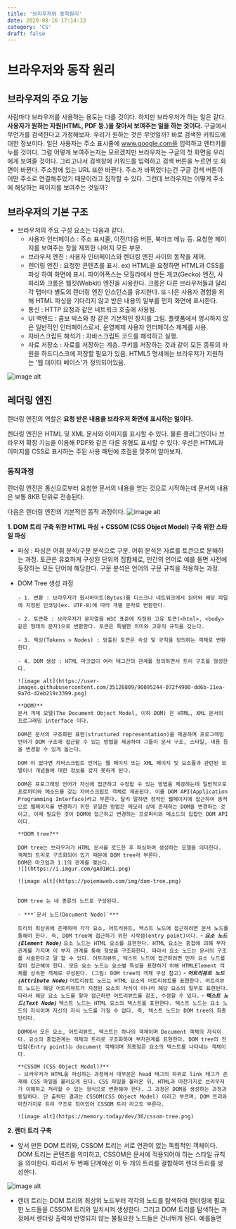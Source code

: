 ```yaml
---
title: '브라우저와 동작원리'
date: 2020-08-16 17:14:13
category: 'CS'
draft: false
---
```


# 브라우저와 동작 원리

## 브라우저의 주요 기능

사람마다 브라우저를 사용하는 용도는 다를 것이다. 하지만 브라우저가 하는 일은 같다. **사용자가 원하는 자원(HTML, PDF 등.)을 찾아서 보여주는 일을 하는 것이다.** 구글에서 무언가를 검색한다고 가정해보자. 우리가 원하는 것은 무엇일까? 바로 검색한 키워드에 대한 정보이다. 일단 사용자는 주소 표시줄에 www.google.com을 입력하고 엔터키를 누를 것이다. 그럼 어떻게 보여주는지는 모르겠지만 브라우저는 구글의 첫 화면을 우리에게 보여줄 것이다. 그리고나서 검색창에 키워드를 입력하고 검색 버튼을 누르면 또 화면이 바뀐다. 주소창에 있는 URL 또한 바뀐다. 주소가 바뀌었다는건 구글 검색 버튼이 어떤 주소로 연결해주었기 때문이라고 짐작할 수 있다. 그런데 브라우저는 어떻게 주소에 해당하는 페이지를 보여주는 것일까?

## 브라우저의 기본 구조

- 브라우저의 주요 구성 요소는 다음과 같다.
  - 사용자 인터페이스 : 주소 표시줄, 이전/다음 버튼, 북마크 메뉴 등. 요청한 페이지를 보여주는 창을 제외한 나머지 모든 부분.
  - 브라우저 엔진 : 사용자 인터페이스와 렌더링 엔진 사이의 동작을 제어.
  - 렌더링 엔진 : 요청한 콘텐츠를 표시. ex) HTML을 요청하면 HTML과 CSS를 파싱 하여 화면에 표시. 파이어폭스는 모질라에서 만든 게코(Gecko) 엔진, 사파리와 크롬은 웹킷(Webkit) 엔진을 사용한다. 크롬은 다른 브라우저들과 달리 각 탭마다 별도의 렌더링 엔진 인스턴스를 유지한다. 또 나은 사용자 경험을 위해 HTML 파싱을 기다리지 않고 받은 내용의 일부를 먼저 화면에 표시한다.
  - 통신 : HTTP 요청과 같은 네트워크 호출에 사용됨.
  - UI 백엔드 : 콤보 박스와 창 같은 기본적인 장치를 그림. 플랫폼에서 명시하지 않은 일반적인 인터페이스로서, 운영체제 사용자 인터페이스 체계를 사용.
  - 자바스크립트 해석기 : 자바스크립트 코드를 해석하고 실행.
  - 자료 저장소 : 자료를 저장하는 계층. 쿠키를 저장하는 것과 같이 모든 종류의 자원을 하드디스크에 저장할 필요가 있음. HTML5 명세에는 브라우저가 지원하는 '웹 데이터 베이스'가 정의되어있음.

![image alt](https://img1.daumcdn.net/thumb/R1280x0/?scode=mtistory2&fname=https%3A%2F%2Fblog.kakaocdn.net%2Fdn%2Fbux4a9%2FbtqtZO4Zp3P%2FbKSqTgKzNG5JCZ2vGGKPUK%2Fimg.png)

## 레더링 엔진

렌더링 엔진의 역할은 **요청 받은 내용을 브라우저 화면에 표시하는 일이다.**

렌더링 엔진은 HTML 및 XML 문서와 이미지를 표시할 수 있다. 물론 플러그인이나 브라우저 확장 기능을 이용해 PDF와 같은 다른 유형도 표시할 수 있다. 우선은 HTML과 이미지를 CSS로 표시하는 주된 사용 패턴에 초점을 맞추어 알아보자.

### 동작과정

렌더링 엔진은 통신으로부터 요청한 문서의 내용을 얻는 것으로 시작하는데 문서의 내용은 보통 8KB 단위로 전송된다.

다음은 렌더링 엔진의 기본적인 동작 과정이다.
![image alt](https://d2.naver.com/content/images/2015/06/helloworld-59361-2.png)

**1. DOM 트리 구축 위한 HTML 파싱 + CSSOM (CSS Object Model) 구축 위한 스타일 파싱**

- 파싱 : 파싱은 어휘 분석/구문 분석으로 구분. 어휘 분석은 자료를 토큰으로 분해하는 과정. 토큰은 유효하게 구성된 단위의 집합체로, 인간의 언어로 예를 들면 사전에 등장하는 모든 단어에 해당한다. 구문 분석은 언어의 구문 규칙을 적용하는 과정.

- DOM Tree 생성 과정

      - 1. 변환 : 브라우저가 원시바이트(Bytes)를 디스크나 네트워크에서 읽어와 해당 파일에 지정된 인코딩(ex. UTF-8)에 따라 개별 문자로 변환한다.

      - 2. 토큰화 : 브라우저가 문자열을 W3C 표준에 지정된 고유 토큰(<html>, <body> 같은 형태의 문자)으로 변환한다. 토큰은 특별한 의미와 고유의 규칙을 갖는다.

      - 3. 렉싱(Tokens > Nodes) : 방출된 토큰은 속성 및 규칙을 정의하는 객체로 변환한다.

      - 4. DOM 생성 : HTML 마크업이 여러 태그간의 관계를 정의하면서 트리 구조를 형성한다.

      ![image alt](https://user-images.githubusercontent.com/35126809/90095244-072f4900-dd6b-11ea-9a7d-d2eb219c3399.png)

      **DOM?**
      문서 객체 모델(The Document Object Model, 이하 DOM) 은 HTML, XML 문서의 프로그래밍 interface 이다.

      DOM은 문서의 구조화된 표현(structured representation)을 제공하며 프로그래밍 언어가 DOM 구조에 접근할 수 있는 방법을 제공하여 그들이 문서 구조, 스타일, 내용 등을 변경할 수 있게 돕는다.

      DOM 이 없다면 자바스크립트 언어는 웹 페이지 또는 XML 페이지 및 요소들과 관련된 모델이나 개념들에 대한 정보를 갖지 못하게 된다.

      DOM은 프로그래밍 언어가 자신에 접근하고 수정할 수 있는 방법을 제공하는데 일반적으로 프로퍼티와 메소드를 갖는 자바스크립트 객체로 제공된다. 이를 DOM API(Application Programming Interface)라고 부른다. 달리 말하면 정적인 웹페이지에 접근하여 동적으로 웹페이지를 변경하기 위한 유일한 방법은 메모리 상에 존재하는 DOM을 변경하는 것이고, 이때 필요한 것이 DOM에 접근하고 변경하는 프로퍼티와 메소드의 집합인 DOM API이다.

      **DOM tree?**

      DOM tree는 브라우저가 HTML 문서를 로드한 후 파싱하여 생성하는 모델을 의미한다. 객체의 트리로 구조화되어 있기 때문에 DOM tree라 부른다.
      DOM은 마크업과 1:1의 관계를 맺는다.
      ![](https://i.imgur.com/gA01Wci.png)

      ![image alt](https://poiemaweb.com/img/dom-tree.png)


      DOM tree 는 네 종류의 노드로 구성된다.

      - ***`문서 노드(Document Node)`***

  `트리의 최상위에 존재하며 각각 요소, 어트리뷰트, 텍스트 노드에 접근하려면 문서 노드를 통해야 한다. 즉, DOM tree에 접근하기 위한 시작점(entry point)이다.` - **_`요소 노드(Element Node)`_**
  `요소 노드는 HTML 요소를 표현한다. HTML 요소는 중첩에 의해 부자 관계를 가지며 이 부자 관계를 통해 정보를 구조화한다. 따라서 요소 노드는 문서의 구조를 서술한다고 말 할 수 있다. 어트리뷰트, 텍스트 노드에 접근하려면 먼저 요소 노드를 찾아 접근해야 한다. 모든 요소 노드는 요소별 특성을 표현하기 위해 HTMLElement 객체를 상속한 객체로 구성된다. (그림: DOM tree의 객체 구성 참고)` - **_`어트리뷰트 노드(Attribute Node)`_**
  `어트리뷰트 노드는 HTML 요소의 어트리뷰트를 표현한다. 어트리뷰트 노드는 해당 어트리뷰트가 지정된 요소의 자식이 아니라 해당 요소의 일부로 표현된다. 따라서 해당 요소 노드를 찾아 접근하면 어트리뷰트를 참조, 수정할 수 있다.` - **_`텍스트 노드(Text Node)`_**
  `텍스트 노드는 HTML 요소의 텍스트를 표현한다. 텍스트 노드는 요소 노드의 자식이며 자신의 자식 노드를 가질 수 없다. 즉, 텍스트 노드는 DOM tree의 최종단이다.`

      DOM에서 모든 요소, 어트리뷰트, 텍스트는 하나의 객체이며 Document 객체의 자식이다. 요소의 중첩관계는 객체의 트리로 구조화하여 부자관계를 표현한다. DOM tree의 진입점(Entry point)는 document 객체이며 최종점은 요소의 텍스트를 나타내는 객체이다.

      **CSSOM (CSS Object Model)?**
      - 브라우저가 HTML을 파싱하는 과정에서 대부분은 head 태그의 하위로 link 태그가 존재해 CSS 파일을 불러오게 된다. CSS 파일을 불러온 뒤, HTML과 마찬가지로 브라우저가 이해하고 처리할 수 있는 형식으로 변환해야 한다. 그 과정은 DOM을 생성하는 과정과 동일하다. 단 출력된 결과는 CSSOM(CSS Object Model) 이라고 부르며, DOM 트리와 마찬가지로 트리 구조로 되어있어 CSSOM 트리 라고도 부른다.

      ![image alt](https://memory.today/dev/36/cssom-tree.png)

**2. 렌더 트리 구축**

- 앞서 만든 DOM 트리와, CSSOM 트리는 서로 연관이 없는 독립적인 객체이다. DOM 트리는 콘텐츠를 의미하고, CSSOM은 문서에 적용되어야 하는 스타일 규칙을 의미한다. 따라서 두 번째 단계에선 이 두 개의 트리를 결합하여 렌더 트리를 생성한다.

![image alt](https://memory.today/dev/36/render-tree.png)

- 렌더 트리는 DOM 트리의 최상위 노드부터 각각의 노드를 탐색하여 렌더링에 필요한 노드들을 CSSOM 트리와 일치시켜 생성한다. 그리고 DOM 트리를 탐색하는 과정에서 렌더링 출력에 반영되지 않는 불필요한 노드들은 건너뛰게 된다. 예를들면 <script> 태그나, <meta> 태그 같은 것들이 있다.
  또한 display:none 처럼 CSS를 통해 렌더링 출력에 반영되지 않는 노드들도 실제 화면에서 렌더링이 되지 않기 때문에 렌더 트리에서 제외된다.
  다만 visibility:hidden 속성은 렌더 트리에 포함된다. 그 이유는 visibility:hidden 속성은 렌더링이 되더라도 여전히 레이아웃에서 공간을 차지하기 때문이다.

- DOM 요소에 부합하나 1:1로 대응하지는 않는다 (ex. head와 같은 비시각적 요소, select요소 따위의 복잡성, position-float같은 다른 위치의 요소들)

**3. 렌더 트리 배치 (Layout & Reflow)**

렌더 트리는 DOM 트리와 CSSOM 트리에 의해 정의된 스타일만 계산하였다. 하지만 기기의 뷰포트(Viewport) 내에서의 정확한 위치 및 크기는 계산되지 않았다.

예를들어 CSS에 width:50% 로 정의되어 있다고 하면, 실제 브라우저에서 표현되는 정확한 사이즈는 계산되지 않았다는 의미이다.

따라서 브라우저에 출력하기 전 실제 출력되는 정확한 위치와 크기를 계산하여야 한다. 그 단계가 레이아웃 (layout) 또는 리플로우 (reflow) 단계라고 한다. 이러한 리플로우 단계에서는 각 객체의 정확한 위치 및 크기를 계산하기 위해 렌더 트리의 루트에서부터 탐색해 실제 픽셀 값을 구하여 박스 모델 (Box Model)을 출력한다.
<br/>
![image alt](https://memory.today/dev/36/box-model.png)

박스 모델의 넓이는 뷰포트 (ICB) 기준으로 측정되고, 높이는 Contents (fonts) 기준으로 측정된다. 따라서 윈도우 사이즈를 변경하거나, 폰트를 변경하면 리플로우가 다시 발생되게 되는 것이다.

**4. 렌더 트리 그리기 (Painting & Rasterizing)**

Layout에서 노드의 화면 구상이 다 이뤄지면, Paint 이벤트를 통해 노드들은 화면에 픽셀로 변환한다. 텍스트, 색, 이미지 등 모든 시각적인 요소들이 입혀진다. 이를 Painting 또는 Rasterizing 이라고 하며, Layer가 여러개인 경우 이를 합성해 하나의 bitmap을 만드는 작업은 compositing이라고 한다

### 레더링 엔진의 메인 Flow

- Webkit 엔진
  ![image alt](https://user-images.githubusercontent.com/35126809/90095491-c421a580-dd6b-11ea-9fd7-3c83e36e3913.png)  
  <br/><br/>

- Gecko 엔진
  ![image alt](https://user-images.githubusercontent.com/35126809/90095497-cc79e080-dd6b-11ea-971c-a891d0c9e55b.png)

